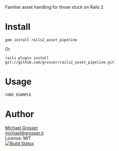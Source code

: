 Familiar asset handling for those stuck on Rails 2

Install
=======
    gem install rails2_asset_pipeline
Or

    rails plugin install git://github.com/grosser/rails2_asset_pipeline.git


Usage
=====
    CODE EXAMPLE

Author
======
[Michael Grosser](http://grosser.it)<br/>
michael@grosser.it<br/>
License: MIT<br/>
[![Build Status](https://secure.travis-ci.org/grosser/rails2_asset_pipeline.png)](http://travis-ci.org/grosser/rails2_asset_pipeline)
